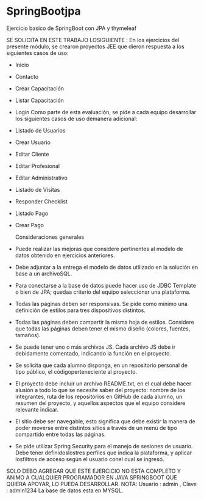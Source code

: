 # SpringBootjpa
Ejercicio basico de SpringBoot con JPA y thymeleaf 

SE SOLICITA EN ESTE TRABAJO LOSIGUIENTE : 
En los ejercicios del presente módulo, se crearon proyectos JEE que dieron respuesta a los
siguientes casos de uso:
- Inicio
- Contacto
- Crear Capacitación
- Listar Capacitación
- Login
Como parte de esta evaluación, se pide a cada equipo desarrollar los siguientes casos de uso
demanera adicional:

- Listado de Usuarios
- Crear Usuario
- Editar Cliente
- Editar Profesional
- Editar Administrativo
- Listado de Visitas
- Responder Checklist
- Listado Pago
- Crear Pago

  Consideraciones generales
- Puede realizar las mejoras que considere pertinentes al modelo de datos obtenido
en ejercicios anteriores.
- Debe adjuntar a la entrega el modelo de datos utilizado en la solución en base a un
archivoSQL.
- Para conectarse a la base de datos puede hacer uso de JDBC Template o bien de JPA;
quedaa criterio del equipo seleccionar una plataforma.
- Todas las páginas deben ser responsivas. Se pide como mínimo una definición de
estilos para tres dispositivos distintos.
- Todas las páginas deben compartir la misma hoja de estilos. Considere que todas las
páginas deben tener el mismo diseño (colores, fuentes, tamaños).
- Se puede tener uno o más archivos JS. Cada archivo JS debe ir debidamente
comentado, indicando la función en el proyecto.
- Se solicita que cada alumno disponga, en un repositorio personal de tipo público, el
códigoperteneciente al proyecto.
- El proyecto debe incluir un archivo README.txt, en el cual debe hacer alusión a todo
lo que se necesite saber del proyecto: nombre de los integrantes, ruta de los
repositorios en GitHub de cada alumno, un resumen del proyecto, y aquellos
aspectos que el equipo considere relevante indicar.
- El sitio debe ser navegable, esto significa que debe existir la manera de poder
moverse entre distintos sitios a través de un menú de tipo compartido entre todas
las páginas.
- Se pide utilizar Spring Security para el manejo de sesiones de usuario. Debe tener
definidoslostres perfiles que indica la plataforma, y aplicar losfiltros de acceso según
el usuario conel cual se ingresó.

SOLO DEBO AGREGAR QUE ESTE EJERCICIO NO ESTA COMPLETO Y ANIMO A CUALQUIER PROGRAMADOR EN JAVA SPRINGBOOT QUE QUIERA APOYAR, LO PUEDA DESARROLLAR.
NOTA: Usuario : admin , Clave : admin1234
La base de datos esta en MYSQL.

